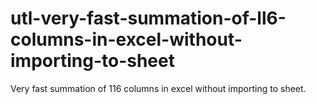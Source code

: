 # utl-very-fast-summation-of-ll6-columns-in-excel-without-importing-to-sheet
Very fast summation of 116 columns in excel without importing to sheet.
